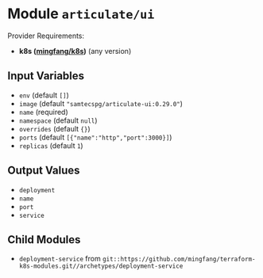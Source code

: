 
# Module `articulate/ui`

Provider Requirements:
* **k8s ([mingfang/k8s](https://registry.terraform.io/providers/mingfang/k8s/latest))** (any version)

## Input Variables
* `env` (default `[]`)
* `image` (default `"samtecspg/articulate-ui:0.29.0"`)
* `name` (required)
* `namespace` (default `null`)
* `overrides` (default `{}`)
* `ports` (default `[{"name":"http","port":3000}]`)
* `replicas` (default `1`)

## Output Values
* `deployment`
* `name`
* `port`
* `service`

## Child Modules
* `deployment-service` from `git::https://github.com/mingfang/terraform-k8s-modules.git//archetypes/deployment-service`

